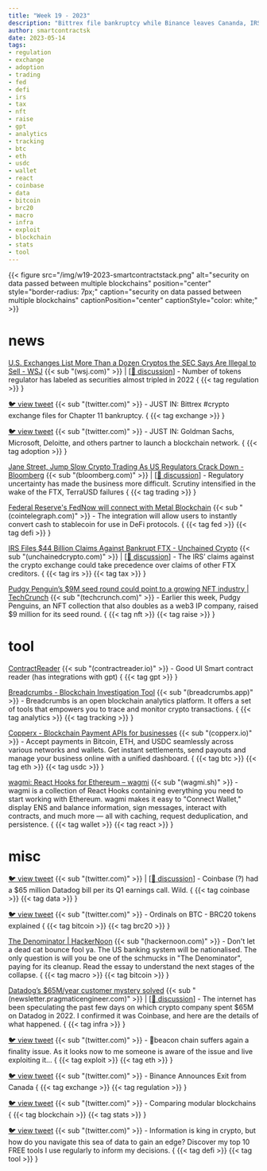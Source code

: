 ```yaml
---
title: "Week 19 - 2023"
description: "Bittrex file bankruptcy while Binance leaves Cananda, IRS files claims against FTX, smart contract reader powered by AI, free tools for tracking defi and more ..."
author: smartcontractsk
date: 2023-05-14
tags:
- regulation
- exchange
- adoption
- trading
- fed
- defi
- irs
- tax
- nft
- raise
- gpt
- analytics
- tracking
- btc
- eth
- usdc
- wallet
- react
- coinbase
- data
- bitcoin
- brc20
- macro
- infra
- exploit
- blockchain
- stats
- tool
---
```


{{< figure src="/img/w19-2023-smartcontractstack.png" alt="security on data passed between multiple blockchains" position="center" style="border-radius: 7px;" caption="security on data passed between multiple blockchains" captionPosition="center" captionStyle="color: white;" >}}

# news

[U.S. Exchanges List More Than a Dozen Cryptos the SEC Says Are Illegal to Sell - WSJ](https://www.wsj.com/articles/u-s-exchanges-list-more-than-a-dozen-cryptos-the-sec-says-are-illegal-to-sell-6c323b4) {{< sub "(wsj.com)" >}} | [[:speech_balloon: discussion](https://news.ycombinator.com/item?id=35862351)] - Number of tokens regulator has labeled as securities almost tripled in 2022 { {{< tag regulation >}} }

[:bird: view tweet](https://twitter.com/WatcherGuru/status/1655684837703929858) {{< sub "(twitter.com)" >}} - JUST IN: Bittrex #crypto exchange files for Chapter 11 bankruptcy. { {{< tag exchange >}} }

[:bird: view tweet](https://twitter.com/WatcherGuru/status/1655927184253497345) {{< sub "(twitter.com)" >}} - JUST IN: Goldman Sachs, Microsoft, Deloitte, and others partner to launch a blockchain network. { {{< tag adoption >}} }

[Jane Street, Jump Slow Crypto Trading As US Regulators Crack Down - Bloomberg](https://www.bloomberg.com/news/articles/2023-05-09/jane-street-jump-pull-back-crypto-trading-amid-us-crackdown) {{< sub "(bloomberg.com)" >}} | [[:speech_balloon: discussion](https://news.ycombinator.com/item?id=35881051)] - Regulatory uncertainty has made the business more difficult. Scrutiny intensified in the wake of the FTX, TerraUSD failures { {{< tag trading >}} }

[Federal Reserve's FedNow will connect with Metal Blockchain](https://cointelegraph.com/news/federal-reserve-s-fednow-will-integrate-with-metal-blockchain) {{< sub "(cointelegraph.com)" >}} - The integration will allow users to instantly convert cash to stablecoin for use in DeFi protocols. { {{< tag fed >}} {{< tag defi >}} }

[IRS Files $44 Billion Claims Against Bankrupt FTX - Unchained Crypto](https://unchainedcrypto.com/irs-files-44-billion-claims-against-bankrupt-ftx/) {{< sub "(unchainedcrypto.com)" >}} | [[:speech_balloon: discussion](https://news.ycombinator.com/item?id=35904118)] - The IRS’ claims against the crypto exchange could take precedence over claims of other FTX creditors. { {{< tag irs >}} {{< tag tax >}} }

[Pudgy Penguin’s $9M seed round could point to a growing NFT industry | TechCrunch](https://techcrunch.com/2023/05/11/pudgy-penguins-9m-seed-round-could-point-to-a-growing-nft-industry/) {{< sub "(techcrunch.com)" >}} - Earlier this week, Pudgy Penguins, an NFT collection that also doubles as a web3 IP company, raised $9 million for its seed round. { {{< tag nft >}} {{< tag raise >}} }

# tool

[ContractReader](https://www.contractreader.io/) {{< sub "(contractreader.io)" >}} - Good UI Smart contract reader (has integrations with gpt) { {{< tag gpt >}} }

[Breadcrumbs - Blockchain Investigation Tool](https://www.breadcrumbs.app/) {{< sub "(breadcrumbs.app)" >}} - Breadcrumbs is an open blockchain analytics platform. It offers a set of tools that empowers you to trace and monitor crypto transactions. { {{< tag analytics >}} {{< tag tracking >}} }

[Copperx - Blockchain Payment APIs for businesses](https://copperx.io/) {{< sub "(copperx.io)" >}} - Accept payments in Bitcoin, ETH, and USDC seamlessly across various networks and wallets. Get instant settlements, send payouts and manage your business online with a unified dashboard. { {{< tag btc >}} {{< tag eth >}} {{< tag usdc >}} }

[wagmi: React Hooks for Ethereum – wagmi](https://wagmi.sh/) {{< sub "(wagmi.sh)" >}} - wagmi is a collection of React Hooks containing everything you need to start working with Ethereum. wagmi makes it easy to "Connect Wallet," display ENS and balance information, sign messages, interact with contracts, and much more — all with caching, request deduplication, and persistence. { {{< tag wallet >}} {{< tag react >}} }

# misc

[:bird: view tweet](https://twitter.com/TurnerNovak/status/1654577231937544192) {{< sub "(twitter.com)" >}} | [[:speech_balloon: discussion](https://news.ycombinator.com/item?id=35864540)] - Coinbase (?) had a $65 million Datadog bill per its Q1 earnings call. Wild. { {{< tag coinbase >}} {{< tag data >}} }

[:bird: view tweet](https://twitter.com/dat_she_pepe/status/1655393401833963520) {{< sub "(twitter.com)" >}} - Ordinals on BTC - BRC20 tokens explained { {{< tag bitcoin >}} {{< tag brc20 >}} }

[The Denominator | HackerNoon](https://hackernoon.com/the-denominator) {{< sub "(hackernoon.com)" >}} - Don't let a dead cat bounce fool ya. The US banking system will be nationalised. The only question is will you be one of the schmucks in "The Denominator", paying for its cleanup. Read the essay to understand the next stages of the collapse. { {{< tag macro >}} {{< tag bitcoin >}} }

[Datadog’s $65M/year customer mystery solved](https://newsletter.pragmaticengineer.com/p/datadogs-65myear-customer-mystery) {{< sub "(newsletter.pragmaticengineer.com)" >}} | [[:speech_balloon: discussion](https://news.ycombinator.com/item?id=35904881)] - The internet has been speculating the past few days on which crypto company spent $65M on Datadog in 2022. I confirmed it was Coinbase, and here are the details of what happened. { {{< tag infra >}} }

[:bird: view tweet](https://twitter.com/pcaversaccio/status/1657083094812463106) {{< sub "(twitter.com)" >}} - 👀beacon chain suffers again a finality issue. As it looks now to me someone is aware of the issue and live exploiting it... { {{< tag exploit >}} {{< tag eth >}} }

[:bird: view tweet](https://twitter.com/binance/status/1657099651210969088) {{< sub "(twitter.com)" >}} - Binance Announces Exit from Canada { {{< tag exchange >}} {{< tag regulation >}} }

[:bird: view tweet](https://twitter.com/CryptoNasss/status/1657037245931569152) {{< sub "(twitter.com)" >}} - Comparing modular blockchains { {{< tag blockchain >}} {{< tag stats >}} }

[:bird: view tweet](https://twitter.com/DeFiMinty/status/1657147873593532423) {{< sub "(twitter.com)" >}} - Information is king in crypto, but how do you navigate this sea of data to gain an edge? Discover my top 10 FREE tools I use regularly to inform my decisions.  { {{< tag defi >}} {{< tag tool >}} }

